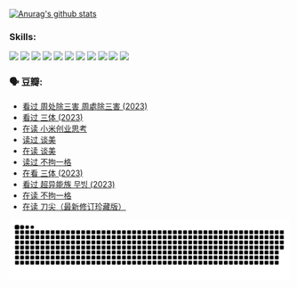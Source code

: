 
[![Anurag's github stats](https://github-readme-stats.vercel.app/api?username=w940853815)](https://github.com/anuraghazra/github-readme-stats)

### Skills:

<code><img height="32" src="https://cdn.jsdelivr.net/npm/simple-icons@v5/icons/python.svg"></code>
<code><img height="32" src="https://cdn.jsdelivr.net/npm/simple-icons@v5/icons/javascript.svg"></code>
<code><img height="32" src="https://cdn.jsdelivr.net/npm/simple-icons@v5/icons/django.svg"></code>
<code><img height="32" src="https://cdn.jsdelivr.net/npm/simple-icons@v5/icons/flask.svg"></code>
<code><img height="32" src="https://cdn.jsdelivr.net/npm/simple-icons@v5/icons/vuetify.svg"></code>
<code><img height="32" src="https://cdn.jsdelivr.net/npm/simple-icons@v5/icons/git.svg"></code>
<code><img height="32" src="https://cdn.jsdelivr.net/npm/simple-icons@v5/icons/docker.svg"></code>
<code><img height="32" src="https://cdn.jsdelivr.net/npm/simple-icons@v5/icons/postgresql.svg"></code>
<code><img height="32" src="https://cdn.jsdelivr.net/npm/simple-icons@v5/icons/elasticsearch.svg"></code>
<code><img height="32" src="https://cdn.jsdelivr.net/npm/simple-icons@v5/icons/macos.svg"></code>
<code><img height="32" src="https://cdn.jsdelivr.net/npm/simple-icons@v5/icons/linux.svg"></code>

### 🗣 豆瓣:

<!-- DOUBAN-ACTIVITIES:START -->
- [看过 周处除三害 周處除三害‎ (2023)](https://www.douban.com/people/136069238/status/4575646701/?_i=13276769)
- [看过 三体‎ (2023)](https://www.douban.com/people/136069238/status/4574263039/?_i=13276769)
- [在读 小米创业思考](https://www.douban.com/people/136069238/status/4572047905/?_i=13276769)
- [读过 谈美](https://www.douban.com/people/136069238/status/4572047629/?_i=13276769)
- [在读 谈美](https://www.douban.com/people/136069238/status/4560861771/?_i=13276769)
- [读过 不拘一格](https://www.douban.com/people/136069238/status/4560861445/?_i=13276769)
- [在看 三体‎ (2023)](https://www.douban.com/people/136069238/status/4558185093/?_i=13276769)
- [看过 超异能族 무빙‎ (2023)](https://www.douban.com/people/136069238/status/4556824186/?_i=13276769)
- [在读 不拘一格](https://www.douban.com/people/136069238/status/4541712161/?_i=13276769)
- [在读 刀尖（最新修订珍藏版）](https://www.douban.com/people/136069238/status/4541711339/?_i=13276769)
<!-- DOUBAN-ACTIVITIES:END -->


![Snake animation](https://raw.githubusercontent.com/w940853815/w940853815/output/github-contribution-grid-snake.svg)

<!--
**w940853815/w940853815** is a ✨ _special_ ✨ repository because its `README.md` (this file) appears on your GitHub profile.

Here are some ideas to get you started:

- 🔭 I’m currently working on ...
- 🌱 I’m currently learning ...
- 👯 I’m looking to collaborate on ...
- 🤔 I’m looking for help with ...
- 💬 Ask me about ...
- 📫 How to reach me: ...
- 😄 Pronouns: ...
- ⚡ Fun fact: ...
-->
